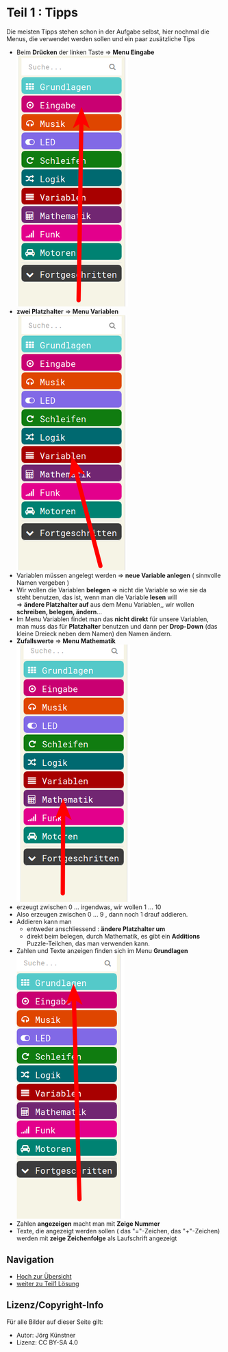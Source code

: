 # Teil 1 : Tipps 

Die meisten Tipps stehen schon in der Aufgabe selbst, hier nochmal die Menus, die verwendet werden sollen und ein paar zusätzliche Tips

 

 
* Beim __Drücken__ der linken Taste => __Menu Eingabe__   
![01_Menu_Eingabe.png](./pics/01_Menu_Eingabe.png)
*  __zwei Platzhalter__ => __Menu Variablen__  
![03_Menu_Variablen.png](./pics/03_Menu_Variablen.png)
* Variablen müssen angelegt werden => __neue Variable anlegen__ ( sinnvolle Namen vergeben )
* Wir wollen die Variablen __belegen__ =>  nicht die Variable so wie sie da steht benutzen, das ist, wenn man die Variable __lesen__ will  
=>  __ändere Platzhalter auf__ aus dem Menu Variablen,, wir wollen __schreiben, belegen, ändern__...
* Im Menu Variablen findet man das __nicht direkt__ für unsere Variablen, man muss das für __Platzhalter__ benutzen und dann per __Drop-Down__ (das kleine Dreieck neben dem Namen) den Namen ändern.
*  __Zufallswerte__  => __Menu Mathematik__  
![13_Menu_Mathematik.png](./pics/13_Menu_Mathematik.png)
* erzeugt zwischen 0 ... irgendwas, wir wollen 1 ... 10  
* Also erzeugen zwischen 0 ... 9 , dann noch 1 drauf addieren. 
* Addieren kann man 
    * entweder anschliessend : __ändere Platzhalter um__
    * direkt beim belegen, durch Mathematik, es gibt ein __Additions__ Puzzle-Teilchen, das man verwenden kann.
* Zahlen und Texte anzeigen finden sich im Menu __Grundlagen__  
![23_MenuGrundlagen.png](./pics/23_MenuGrundlagen.png)
* Zahlen __angezeigen__ macht man mit __Zeige Nummer__
* Texte, die angezeigt werden sollen ( das "="-Zeichen, das "+"-Zeichen) werden mit __zeige Zeichenfolge__ als Laufschrift angezeigt





## Navigation


* [Hoch zur Übersicht](../README.md)  
* [weiter zu Teil1 Lösung](../03_02_Teil1_Loesung/README.md)  



## Lizenz/Copyright-Info
Für alle Bilder auf dieser Seite gilt:

*  Autor: Jörg Künstner
* Lizenz: CC BY-SA 4.0
